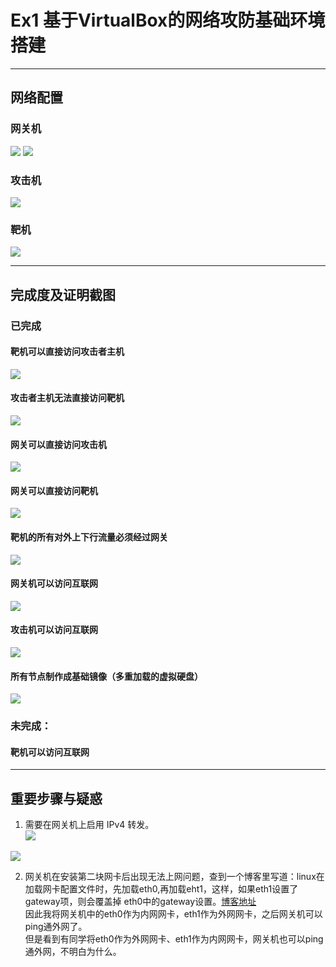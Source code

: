 # Ex1 基于VirtualBox的网络攻防基础环境搭建 #
----------
## 网络配置 ##
### 网关机 ###
![](pics/网关机网络配置eth0内网.png)
![](pics/网关机网络配置eth1外网.png)
### 攻击机 ###
![](pics/攻击机网络配置.png)
### 靶机 ###
![](pics/靶机网络配置.png)

----------
## 完成度及证明截图 ##
### 已完成  ###
#### 靶机可以直接访问攻击者主机
![](pics/靶机ping攻击机.png)
#### 攻击者主机无法直接访问靶机
![](pics/攻击机ping靶机.png)    
#### 网关可以直接访问攻击机  
![](pics/网关机ping攻击机.png)
#### 网关可以直接访问靶机  
![](pics/网关机ping靶机.png)
#### 靶机的所有对外上下行流量必须经过网关  
![](pics/靶机上下行流量.png)
#### 网关机可以访问互联网    
![](pics/网关机ping外网.png)
#### 攻击机可以访问互联网
![](pics/攻击机ping外网.png)    
#### 所有节点制作成基础镜像（多重加载的虚拟硬盘）
![](pics/多重加载.png)
### 未完成： ###
#### 靶机可以访问互联网   

----------
## 重要步骤与疑惑 ##
1. 需要在网关机上启用 IPv4 转发。  
![](pics/永久启用IP转发.png)

![](pics/防火墙设置.png)

2. 网关机在安装第二块网卡后出现无法上网问题，查到一个博客里写道：linux在加载网卡配置文件时，先加载eth0,再加载eht1，这样，如果eth1设置了gateway项，则会覆盖掉 eth0中的gateway设置。[博客地址](http://www.cnblogs.com/tigertall/archive/2012/01/02/2310253.html)  
因此我将网关机中的eth0作为内网网卡，eth1作为外网网卡，之后网关机可以ping通外网了。  
但是看到有同学将eth0作为外网网卡、eth1作为内网网卡，网关机也可以ping通外网，不明白为什么。
